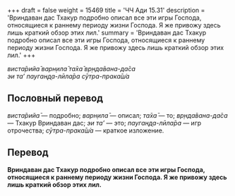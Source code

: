 +++
draft = false
weight = 15469
title = 'ЧЧ Ади 15.31'
description = 'Вриндаван дас Тхакур подробно описал все эти игры Господа, относящиеся к раннему периоду жизни Господа. Я же привожу здесь лишь краткий обзор этих лил.'
summary = 'Вриндаван дас Тхакур подробно описал все эти игры Господа, относящиеся к раннему периоду жизни Господа. Я же привожу здесь лишь краткий обзор этих лил.'
+++

_виста̄рийа̄ варн̣ила̄ та̄ха̄ вр̣нда̄вана-да̄са  
эи та’ пауган̣д̣а-лӣла̄ра сӯтра-прака̄ш́а_

## Пословный перевод

_виста̄рийа̄_ — подробно; _варн̣ила̄_ — описал; _та̄ха̄_ — то; _вр̣нда̄вана_\-_да̄са_ — Тхакур Вриндаван дас; _эи_ _та’_ — это; _пауган̣д̣а_\-_лӣла̄ра_ — игр отрочества; _сӯтра_\-_прака̄ш́а_ — краткое изложение.

## Перевод

**Вриндаван дас Тхакур подробно описал все эти игры Господа, относящиеся к раннему периоду жизни Господа. Я же привожу здесь лишь краткий обзор этих лил.**
